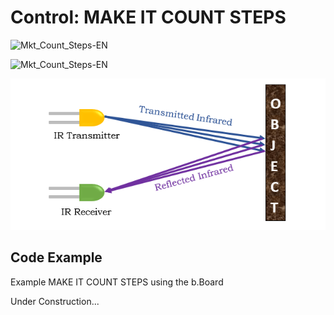 # Control:  MAKE IT COUNT STEPS

![Mkt_Count_Steps-EN](https://github.com/Brilliant-Labs/bboard-tutorials-cards/blob/master/6_Control/Control14/Mkt_Count_Steps-EN.png?raw=true "Mkt_Count_Steps-EN")

![Mkt_Count_Steps-EN](https://github.com/Brilliant-Labs/bboard-tutorials-v3/blob/master/bboard-tutorials-cards/6_Control/Control14/Mkt_Count_Steps-EN.png?raw=true "Mkt_Count_Steps-EN")

![Magic](https://github.com/Brilliant-Labs/bboard-tutorials-v3/blob/master/ir-distance/IRpic.png?raw=true "A magician's assistant")

## Code Example

Example MAKE IT COUNT STEPS using the b.Board

Under Construction...
